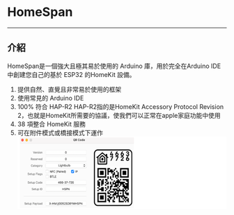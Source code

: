 # HomeSpan
---
## 介紹
HomeSpan是一個強大且極其易於使用的 Arduino 庫，用於完全在Arduino IDE中創建您自己的基於 ESP32 的HomeKit 設備。

1. 提供自然、直覺且非常易於使用的框架
2. 使用常見的 Arduino IDE
3. 100% 符合 HAP-R2
HAP-R2指的是HomeKit Accessory Protocol Revision 2，也就是HomeKit所需要的協議，使我們可以正常在apple家庭功能中使用
4. 38 項整合 HomeKit 服務
5. 可在附件模式或橋接模式下運作
![HomeSpan](https://github.com/Draw0919/HomeKit-DoorLock/blob/main/HomeSpan/HomeSpan.png)
